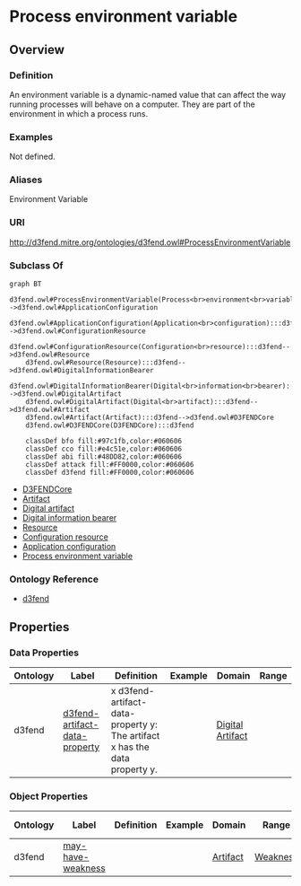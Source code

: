 # Process environment variable

## Overview

### Definition
An environment variable is a dynamic-named value that can affect the way running processes will behave on a computer. They are part of the environment in which a process runs.

### Examples
Not defined.

### Aliases
Environment Variable

### URI
http://d3fend.mitre.org/ontologies/d3fend.owl#ProcessEnvironmentVariable

### Subclass Of
```mermaid
graph BT
    d3fend.owl#ProcessEnvironmentVariable(Process<br>environment<br>variable):::d3fend-->d3fend.owl#ApplicationConfiguration
    d3fend.owl#ApplicationConfiguration(Application<br>configuration):::d3fend-->d3fend.owl#ConfigurationResource
    d3fend.owl#ConfigurationResource(Configuration<br>resource):::d3fend-->d3fend.owl#Resource
    d3fend.owl#Resource(Resource):::d3fend-->d3fend.owl#DigitalInformationBearer
    d3fend.owl#DigitalInformationBearer(Digital<br>information<br>bearer):::d3fend-->d3fend.owl#DigitalArtifact
    d3fend.owl#DigitalArtifact(Digital<br>artifact):::d3fend-->d3fend.owl#Artifact
    d3fend.owl#Artifact(Artifact):::d3fend-->d3fend.owl#D3FENDCore
    d3fend.owl#D3FENDCore(D3FENDCore):::d3fend
    
    classDef bfo fill:#97c1fb,color:#060606
    classDef cco fill:#e4c51e,color:#060606
    classDef abi fill:#48DD82,color:#060606
    classDef attack fill:#FF0000,color:#060606
    classDef d3fend fill:#FF0000,color:#060606
```

- [D3FENDCore](/docs/ontology/reference/model/D3FENDCore/D3FENDCore.md)
- [Artifact](/docs/ontology/reference/model/D3FENDCore/Artifact/Artifact.md)
- [Digital artifact](/docs/ontology/reference/model/D3FENDCore/Artifact/Digital%20artifact/Digital%20artifact.md)
- [Digital information bearer](/docs/ontology/reference/model/D3FENDCore/Artifact/Digital%20artifact/Digital%20information%20bearer/Digital%20information%20bearer.md)
- [Resource](/docs/ontology/reference/model/D3FENDCore/Artifact/Digital%20artifact/Digital%20information%20bearer/Resource/Resource.md)
- [Configuration resource](/docs/ontology/reference/model/D3FENDCore/Artifact/Digital%20artifact/Digital%20information%20bearer/Resource/Configuration%20resource/Configuration%20resource.md)
- [Application configuration](/docs/ontology/reference/model/D3FENDCore/Artifact/Digital%20artifact/Digital%20information%20bearer/Resource/Configuration%20resource/Application%20configuration/Application%20configuration.md)
- [Process environment variable](/docs/ontology/reference/model/D3FENDCore/Artifact/Digital%20artifact/Digital%20information%20bearer/Resource/Configuration%20resource/Application%20configuration/Process%20environment%20variable/Process%20environment%20variable.md)


### Ontology Reference
- [d3fend](http://d3fend.mitre.org/ontologies/d3fend.owl#)

## Properties
### Data Properties
| Ontology | Label | Definition | Example | Domain | Range |
|----------|-------|------------|---------|--------|-------|
| d3fend | [d3fend-artifact-data-property](http://d3fend.mitre.org/ontologies/d3fend.owl#d3fend-artifact-data-property) | x d3fend-artifact-data-property y: The artifact x has the data property y. |  | [Digital Artifact](/docs/ontology/reference/model/D3FENDCore/Artifact/Digital%20artifact/Digital%20artifact.md) | []() |

### Object Properties
| Ontology | Label | Definition | Example | Domain | Range | Inverse Of |
|----------|-------|------------|---------|--------|-------|------------|
| d3fend | [may-have-weakness](http://d3fend.mitre.org/ontologies/d3fend.owl#may-have-weakness) |  |  | [Artifact](/docs/ontology/reference/model/D3FENDCore/Artifact/Artifact.md) | [Weakness](/docs/ontology/reference/model/D3FENDCore/Weakness/Weakness.md) | []() |

